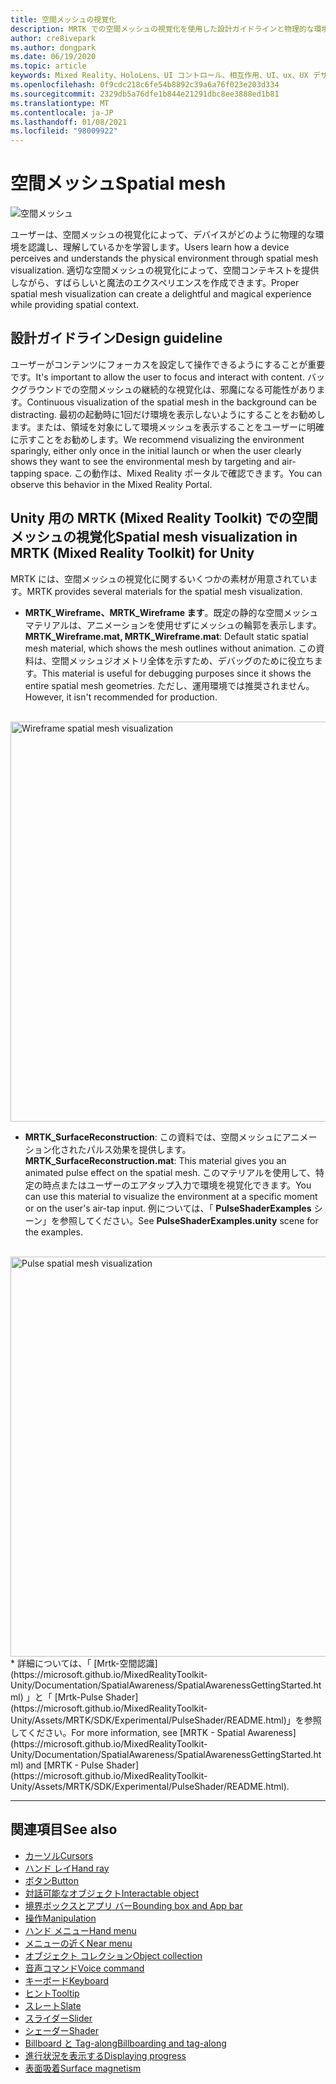 ```yaml
---
title: 空間メッシュの視覚化
description: MRTK での空間メッシュの視覚化を使用した設計ガイドラインと物理的な環境の理解について説明します。
author: cre8ivepark
ms.author: dongpark
ms.date: 06/19/2020
ms.topic: article
keywords: Mixed Reality、HoloLens、UI コントロール、相互作用、UI、ux、UX デザイン、空間 UI、空間相互作用、3D UI、3D UX、mixed reality ヘッドセット、windows mixed reality ヘッドセット、virtual reality ヘッドセット、HoloLens、MRTK、Mixed Reality Toolkit
ms.openlocfilehash: 0f9cdc218c6fe54b8892c39a6a76f023e203d334
ms.sourcegitcommit: 2329db5a76dfe1b844e21291dbc8ee3888ed1b81
ms.translationtype: MT
ms.contentlocale: ja-JP
ms.lasthandoff: 01/08/2021
ms.locfileid: "98009922"
---
```

# <a name="spatial-mesh"></a><span data-ttu-id="d4800-104">空間メッシュ</span><span class="sxs-lookup"><span data-stu-id="d4800-104">Spatial mesh</span></span>

![空間メッシュ](images/MRTK_PulseShader_SpatialMesh.gif)

<span data-ttu-id="d4800-106">ユーザーは、空間メッシュの視覚化によって、デバイスがどのように物理的な環境を認識し、理解しているかを学習します。</span><span class="sxs-lookup"><span data-stu-id="d4800-106">Users learn how a device perceives and understands the physical environment through spatial mesh visualization.</span></span> <span data-ttu-id="d4800-107">適切な空間メッシュの視覚化によって、空間コンテキストを提供しながら、すばらしいと魔法のエクスペリエンスを作成できます。</span><span class="sxs-lookup"><span data-stu-id="d4800-107">Proper spatial mesh visualization can create a delightful and magical experience while providing spatial context.</span></span>  

## <a name="design-guideline"></a><span data-ttu-id="d4800-108">設計ガイドライン</span><span class="sxs-lookup"><span data-stu-id="d4800-108">Design guideline</span></span>

<span data-ttu-id="d4800-109">ユーザーがコンテンツにフォーカスを設定して操作できるようにすることが重要です。</span><span class="sxs-lookup"><span data-stu-id="d4800-109">It's important to allow the user to focus and interact with content.</span></span> <span data-ttu-id="d4800-110">バックグラウンドでの空間メッシュの継続的な視覚化は、邪魔になる可能性があります。</span><span class="sxs-lookup"><span data-stu-id="d4800-110">Continuous visualization of the spatial mesh in the background can be distracting.</span></span> <span data-ttu-id="d4800-111">最初の起動時に1回だけ環境を表示しないようにすることをお勧めします。または、領域を対象にして環境メッシュを表示することをユーザーに明確に示すことをお勧めします。</span><span class="sxs-lookup"><span data-stu-id="d4800-111">We recommend visualizing the environment sparingly, either only once in the initial launch or when the user clearly shows they want to see the environmental mesh by targeting and air-tapping space.</span></span> <span data-ttu-id="d4800-112">この動作は、Mixed Reality ポータルで確認できます。</span><span class="sxs-lookup"><span data-stu-id="d4800-112">You can observe this behavior in the Mixed Reality Portal.</span></span>
<br>

## <a name="spatial-mesh-visualization-in-mrtk-mixed-reality-toolkit-for-unity"></a><span data-ttu-id="d4800-113">Unity 用の MRTK (Mixed Reality Toolkit) での空間メッシュの視覚化</span><span class="sxs-lookup"><span data-stu-id="d4800-113">Spatial mesh visualization in MRTK (Mixed Reality Toolkit) for Unity</span></span>

<span data-ttu-id="d4800-114">MRTK には、空間メッシュの視覚化に関するいくつかの素材が用意されています。</span><span class="sxs-lookup"><span data-stu-id="d4800-114">MRTK provides several materials for the spatial mesh visualization.</span></span>

- <span data-ttu-id="d4800-115">**MRTK_Wireframe、MRTK_Wireframe ます**。既定の静的な空間メッシュマテリアルは、アニメーションを使用せずにメッシュの輪郭を表示します。</span><span class="sxs-lookup"><span data-stu-id="d4800-115">**MRTK_Wireframe.mat, MRTK_Wireframe.mat**: Default static spatial mesh material, which shows the mesh outlines without animation.</span></span> <span data-ttu-id="d4800-116">この資料は、空間メッシュジオメトリ全体を示すため、デバッグのために役立ちます。</span><span class="sxs-lookup"><span data-stu-id="d4800-116">This material is useful for debugging purposes since it shows the entire spatial mesh geometries.</span></span> <span data-ttu-id="d4800-117">ただし、運用環境では推奨されません。</span><span class="sxs-lookup"><span data-stu-id="d4800-117">However, it isn't recommended for production.</span></span>
<br>
<img src="images/SurfaceReconstruction.jpg" alt="Wireframe spatial mesh visualization" width="640px">

- <span data-ttu-id="d4800-118">**MRTK_SurfaceReconstruction**: この資料では、空間メッシュにアニメーション化されたパルス効果を提供します。</span><span class="sxs-lookup"><span data-stu-id="d4800-118">**MRTK_SurfaceReconstruction.mat**: This material gives you an animated pulse effect on the spatial mesh.</span></span> <span data-ttu-id="d4800-119">このマテリアルを使用して、特定の時点またはユーザーのエアタップ入力で環境を視覚化できます。</span><span class="sxs-lookup"><span data-stu-id="d4800-119">You can use this material to visualize the environment at a specific moment or on the user's air-tap input.</span></span> <span data-ttu-id="d4800-120">例については、「 **PulseShaderExamples** シーン」を参照してください。</span><span class="sxs-lookup"><span data-stu-id="d4800-120">See **PulseShaderExamples.unity** scene for the examples.</span></span>
<br>
<img src="images/MRTK_SRMesh_Pulse.jpg" alt="Pulse spatial mesh visualization" width="640px">
* <span data-ttu-id="d4800-121">詳細については、「 [Mrtk-空間認識](https://microsoft.github.io/MixedRealityToolkit-Unity/Documentation/SpatialAwareness/SpatialAwarenessGettingStarted.html) 」と「 [Mrtk-Pulse Shader](https://microsoft.github.io/MixedRealityToolkit-Unity/Assets/MRTK/SDK/Experimental/PulseShader/README.html)」を参照してください。</span><span class="sxs-lookup"><span data-stu-id="d4800-121">For more information, see [MRTK - Spatial Awareness](https://microsoft.github.io/MixedRealityToolkit-Unity/Documentation/SpatialAwareness/SpatialAwarenessGettingStarted.html) and [MRTK - Pulse Shader](https://microsoft.github.io/MixedRealityToolkit-Unity/Assets/MRTK/SDK/Experimental/PulseShader/README.html).</span></span>

<br>

---

## <a name="see-also"></a><span data-ttu-id="d4800-122">関連項目</span><span class="sxs-lookup"><span data-stu-id="d4800-122">See also</span></span>

* [<span data-ttu-id="d4800-123">カーソル</span><span class="sxs-lookup"><span data-stu-id="d4800-123">Cursors</span></span>](cursors.md)
* [<span data-ttu-id="d4800-124">ハンド レイ</span><span class="sxs-lookup"><span data-stu-id="d4800-124">Hand ray</span></span>](point-and-commit.md)
* [<span data-ttu-id="d4800-125">ボタン</span><span class="sxs-lookup"><span data-stu-id="d4800-125">Button</span></span>](button.md)
* [<span data-ttu-id="d4800-126">対話可能なオブジェクト</span><span class="sxs-lookup"><span data-stu-id="d4800-126">Interactable object</span></span>](interactable-object.md)
* [<span data-ttu-id="d4800-127">境界ボックスとアプリ バー</span><span class="sxs-lookup"><span data-stu-id="d4800-127">Bounding box and App bar</span></span>](app-bar-and-bounding-box.md)
* [<span data-ttu-id="d4800-128">操作</span><span class="sxs-lookup"><span data-stu-id="d4800-128">Manipulation</span></span>](direct-manipulation.md)
* [<span data-ttu-id="d4800-129">ハンド メニュー</span><span class="sxs-lookup"><span data-stu-id="d4800-129">Hand menu</span></span>](hand-menu.md)
* [<span data-ttu-id="d4800-130">メニューの近く</span><span class="sxs-lookup"><span data-stu-id="d4800-130">Near menu</span></span>](near-menu.md)
* [<span data-ttu-id="d4800-131">オブジェクト コレクション</span><span class="sxs-lookup"><span data-stu-id="d4800-131">Object collection</span></span>](object-collection.md)
* [<span data-ttu-id="d4800-132">音声コマンド</span><span class="sxs-lookup"><span data-stu-id="d4800-132">Voice command</span></span>](voice-input.md)
* [<span data-ttu-id="d4800-133">キーボード</span><span class="sxs-lookup"><span data-stu-id="d4800-133">Keyboard</span></span>](keyboard.md)
* [<span data-ttu-id="d4800-134">ヒント</span><span class="sxs-lookup"><span data-stu-id="d4800-134">Tooltip</span></span>](tooltip.md)
* [<span data-ttu-id="d4800-135">スレート</span><span class="sxs-lookup"><span data-stu-id="d4800-135">Slate</span></span>](slate.md)
* [<span data-ttu-id="d4800-136">スライダー</span><span class="sxs-lookup"><span data-stu-id="d4800-136">Slider</span></span>](slider.md)
* [<span data-ttu-id="d4800-137">シェーダー</span><span class="sxs-lookup"><span data-stu-id="d4800-137">Shader</span></span>](shader.md)
* [<span data-ttu-id="d4800-138">Billboard と Tag-along</span><span class="sxs-lookup"><span data-stu-id="d4800-138">Billboarding and tag-along</span></span>](billboarding-and-tag-along.md)
* [<span data-ttu-id="d4800-139">進行状況を表示する</span><span class="sxs-lookup"><span data-stu-id="d4800-139">Displaying progress</span></span>](progress.md)
* [<span data-ttu-id="d4800-140">表面吸着</span><span class="sxs-lookup"><span data-stu-id="d4800-140">Surface magnetism</span></span>](surface-magnetism.md)
